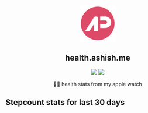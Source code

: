 <p align="center">
  <img src="https://raw.githubusercontent.com/ashishdotme/assets/master/logo.png" alt="drawing" width="100"/>
</p>

<h2 align="center">health.ashish.me</h2>

<p align="center">
<a href="https://img.shields.io/github/last-commit/ashishdotme/health.ashish.me?style=for-the-badge"><img src="https://img.shields.io/github/last-commit/ashishdotme/health.ashish.me?style=for-the-badge"></a>
<a href="https://img.shields.io/github/workflow/status/ashishdotme/health.ashish.me/Build%20health.ashish.me/master?style=for-the-badge"><img src="https://img.shields.io/github/workflow/status/ashishdotme/health.ashish.me/Build%20health.ashish.me/master?style=for-the-badge"></a>
</p>

<p align="center">👨‍⚕️ health stats from my apple watch</p>

## Stepcount stats for last 30 days

<!-- index starts -->
<!-- index ends -->
